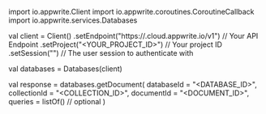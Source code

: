 import io.appwrite.Client
import io.appwrite.coroutines.CoroutineCallback
import io.appwrite.services.Databases

val client = Client()
    .setEndpoint("https://<REGION>.cloud.appwrite.io/v1") // Your API Endpoint
    .setProject("<YOUR_PROJECT_ID>") // Your project ID
    .setSession("") // The user session to authenticate with

val databases = Databases(client)

val response = databases.getDocument(
    databaseId = "<DATABASE_ID>",
    collectionId = "<COLLECTION_ID>",
    documentId = "<DOCUMENT_ID>",
    queries = listOf() // optional
)
